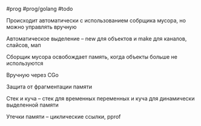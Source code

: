 #prog #prog/golang  #todo

Происходит автоматически с использованием собрщика мусора, но можно управлять вручную

Автоматическое выделение – new для объектов и make для каналов, слайсов, мап

Сборщик мусора освобождает память, когда объекты больше не используются

Вручную через CGo

Защита от фрагментации памяти

Стек и куча – стек для временных переменных и куча для динамически выделенной памяти

Утечки памяти – циклические ссылки, pprof